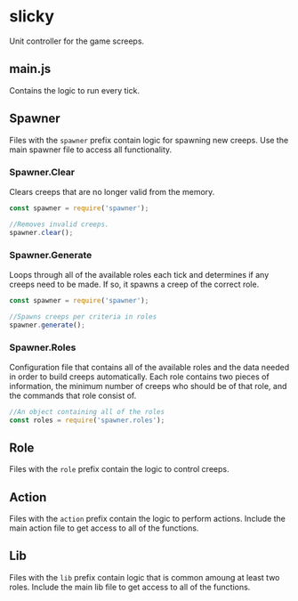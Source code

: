 # slicky
Unit controller for the game screeps.

## main.js

Contains the logic to run every tick.

## Spawner

Files with the `spawner` prefix contain logic for spawning new creeps. Use the main spawner file to
access all functionality.

### Spawner.Clear

Clears creeps that are no longer valid from the memory.

```javascript
const spawner = require('spawner');

//Removes invalid creeps.
spawner.clear();
```

### Spawner.Generate

Loops through all of the available roles each tick and determines if any creeps need to be made. If so, it spawns a creep of the correct role.

```javascript
const spawner = require('spawner');

//Spawns creeps per criteria in roles
spawner.generate();
```

### Spawner.Roles

Configuration file that contains all of the available roles and the data needed in order
to build creeps automatically. Each role contains two pieces of information, the minimum
number of creeps who should be of that role, and the commands that role consist of.

```javascript
//An object containing all of the roles
const roles = require('spawner.roles');
```

## Role

Files with the `role` prefix contain the logic to control creeps.

## Action

Files with the `action` prefix contain the logic to perform actions. Include the main action file to
get access to all of the functions.

## Lib

Files with the `lib` prefix contain logic that is common amoung at least two roles. Include the main lib file
to get access to all of the functions.